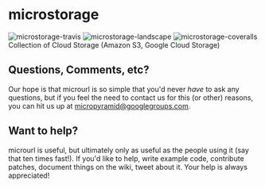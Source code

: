 microstorage
============
![microstorage-travis](https://travis-ci.org/MicroPyramid/microstorage.svg?branch=master)
![microstorage-landscape](https://landscape.io/github/MicroPyramid/microstorage/master/landscape.svg?style=flat)
![microstorage-coveralls](https://coveralls.io/repos/github/MicroPyramid/microstorage/badge.svg?branch=master)
<br>
Collection of Cloud Storage (Amazon S3, Google Cloud Storage)


Questions, Comments, etc?
-------------------------

Our hope is that microurl is so simple that you'd never *have* to ask any questions, but if you feel the need to contact us for this (or other) reasons, you can hit us up at micropyramid@googlegroups.com.


Want to help?
-------------

microurl is useful, but ultimately only as useful as the people using it (say that ten times fast!). If you'd like to help, write example code, contribute patches, document things on the wiki, tweet about it. Your help is always appreciated!
